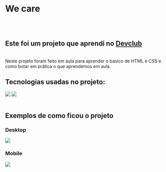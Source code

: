 <h1> We care </h1>
<br>
<br>
<h2> Este foi um projeto que aprendi no <a href="https://rodolfomori.com.br/devclub">Devclub</a></h2>
<br>
Neste projeto foram feito em aula para aprender o basico de HTML e CSS e como botar em prática o que aprendemos em aula.
<br>
<h2>Tecnologias usadas no projeto:</h2>
  <img src="https://img.shields.io/badge/HTML5-E34F26?style=for-the-badge&logo=html5&logoColor=white">
  <img src="https://img.shields.io/badge/CSS3-1572B6?style=for-the-badge&logo=css3&logoColor=white">
<br>
<br>
<h2> Exemplos de como ficou o projeto </h2>
 <h3>Desktop</h3><img src="https://github.com/047juniorr/we-care/blob/main/assets/pc%20we%20care.png?raw=true">
 <h3>Mobile</h3><img src="https://github.com/047juniorr/we-care/blob/main/assets/celular%20we%20care.png?raw=true">
